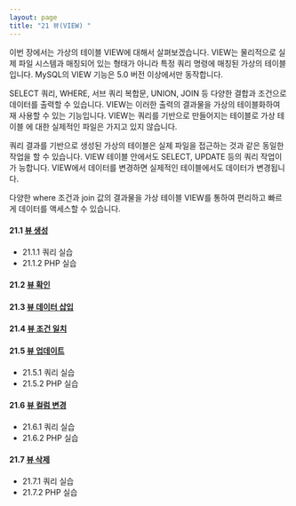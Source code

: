 ```yaml
---
layout: page
title: "21 뷰(VIEW) "
--- 
```

이번 장에서는 가상의 테이블 VIEW에 대해서 살펴보겠습니다. VIEW는 물리적으로 실 제 파일 시스템과 매칭되어 있는 형태가 아니라 특정 쿼리 명령에 매칭된 가상의 테이블 입니다. MySQL의 VIEW 기능은 5.0 버전 이상에서만 동작합니다.  

SELECT 쿼리, WHERE, 서브 쿼리 복합문, UNION, JOIN 등 다양한 결합과 조건으로 데이터를 출력할 수 있습니다. VIEW는 이러한 출력의 결과물을 가상의 테이블화하여 재 사용할 수 있는 기능입니다. VIEW는 쿼리를 기반으로 만들어지는 테이블로 가상 테이블 에 대한 실제적인 파일은 가지고 있지 않습니다.  

쿼리 결과를 기반으로 생성된 가상의 테이블은 실제 파일을 접근하는 것과 같은 동일한 작업을 할 수 있습니다. VIEW 테이블 안에서도 SELECT, UPDATE 등의 쿼리 작업이 가 능합니다. VIEW에서 데이터를 변경하면 실제적인 테이블에서도 데이터가 변경됩니다.  

다양한 where 조건과 join 값의 결과물을 가상 테이블 VIEW를 통하여 편리하고 빠르게 데이터를 액세스할 수 있습니다.  

#### 21.1 [뷰 생성](21.1)
* 21.1.1 쿼리 실습
* 21.1.2 PHP 실습

#### 21.2 [뷰 확인](21.2)

#### 21.3 [뷰 데이터 삽입](21.3)

#### 21.4 [뷰 조건 일치](21.4) 

#### 21.5 [뷰 업데이트](21.5)
* 21.5.1 쿼리 실습
* 21.5.2 PHP 실습

#### 21.6 [뷰 컬럼 변경](21.6)
* 21.6.1 쿼리 실습
* 21.6.2 PHP 실습

#### 21.7 [뷰 삭제](21.7)
* 21.7.1 쿼리 실습
* 21.7.2 PHP 실습